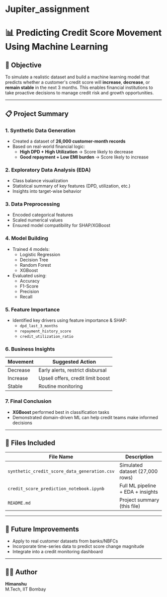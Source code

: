 # Jupiter_assignment
# 📊 Predicting Credit Score Movement Using Machine Learning

## 🎯 Objective

To simulate a realistic dataset and build a machine learning model that predicts whether a customer's credit score will **increase**, **decrease**, or **remain stable** in the next 3 months. This enables financial institutions to take proactive decisions to manage credit risk and growth opportunities.

---

## 📋 Project Summary

### 1. Synthetic Data Generation
- Created a dataset of **26,000 customer-month records**
- Based on real-world financial logic:
  - **High DPD + High Utilization** → Score likely to decrease  
  - **Good repayment + Low EMI burden** → Score likely to increase

### 2. Exploratory Data Analysis (EDA)
- Class balance visualization
- Statistical summary of key features (DPD, utilization, etc.)
- Insights into target-wise behavior

### 3. Data Preprocessing
- Encoded categorical features
- Scaled numerical values
- Ensured model compatibility for SHAP/XGBoost

### 4. Model Building
- Trained 4 models:
  - Logistic Regression
  - Decision Tree
  - Random Forest
  - XGBoost
- Evaluated using:
  - Accuracy
  - F1-Score
  - Precision
  - Recall

### 5. Feature Importance
- Identified key drivers using feature importance & SHAP:
  - `dpd_last_3_months`
  - `repayment_history_score`
  - `credit_utilization_ratio`

### 6. Business Insights
| Movement  | Suggested Action                         |
|-----------|------------------------------------------|
| Decrease  | Early alerts, restrict disbursal         |
| Increase  | Upsell offers, credit limit boost        |
| Stable    | Routine monitoring                       |

### 7. Final Conclusion
- **XGBoost** performed best in classification tasks
- Demonstrated domain-driven ML can help credit teams make informed decisions

---

## 📁 Files Included

| File Name                                 | Description                                |
|-------------------------------------------|--------------------------------------------|
| `synthetic_credit_score_data_generation.csv` | Simulated dataset (27,000 rows)           |
| `credit_score_prediction_notebook.ipynb`     | Full ML pipeline + EDA + insights         |
| `README.md`                                  | Project summary (this file)               |

---

## 🔮 Future Improvements

- Apply to real customer datasets from banks/NBFCs
- Incorporate time-series data to predict score change magnitude
- Integrate into a credit monitoring dashboard

---

## 👨‍💻 Author

**Himanshu**  
M.Tech, IIT Bombay
